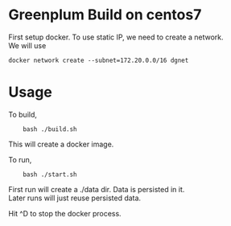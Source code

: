 # Greenplum Build on centos7

First setup docker.  To use static IP, we need to create a network.   
We will use
```
docker network create --subnet=172.20.0.0/16 dgnet
```

# Usage
To build, 
```
    bash ./build.sh
```
This will create a docker image. 

To run, 
```
    bash ./start.sh
```

First run will create a ./data dir. Data is persisted in it.  
Later runs will just reuse persisted data. 

Hit ^D to stop the docker process.
